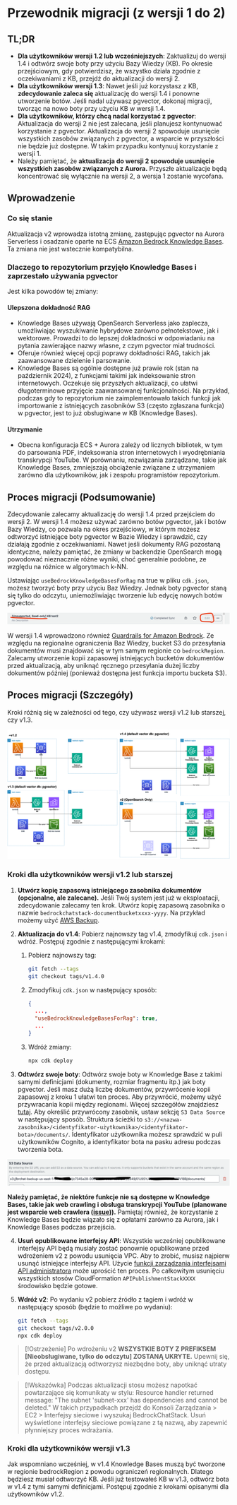 # Przewodnik migracji (z wersji 1 do 2)

## TL;DR

- **Dla użytkowników wersji 1.2 lub wcześniejszych**: Zaktualizuj do wersji 1.4 i odtwórz swoje boty przy użyciu Bazy Wiedzy (KB). Po okresie przejściowym, gdy potwierdzisz, że wszystko działa zgodnie z oczekiwaniami z KB, przejdź do aktualizacji do wersji 2.
- **Dla użytkowników wersji 1.3**: Nawet jeśli już korzystasz z KB, **zdecydowanie zaleca się** aktualizację do wersji 1.4 i ponowne utworzenie botów. Jeśli nadal używasz pgvector, dokonaj migracji, tworząc na nowo boty przy użyciu KB w wersji 1.4.
- **Dla użytkowników, którzy chcą nadal korzystać z pgvector**: Aktualizacja do wersji 2 nie jest zalecana, jeśli planujesz kontynuować korzystanie z pgvector. Aktualizacja do wersji 2 spowoduje usunięcie wszystkich zasobów związanych z pgvector, a wsparcie w przyszłości nie będzie już dostępne. W takim przypadku kontynuuj korzystanie z wersji 1.
- Należy pamiętać, że **aktualizacja do wersji 2 spowoduje usunięcie wszystkich zasobów związanych z Aurora.** Przyszłe aktualizacje będą koncentrować się wyłącznie na wersji 2, a wersja 1 zostanie wycofana.

## Wprowadzenie

### Co się stanie

Aktualizacja v2 wprowadza istotną zmianę, zastępując pgvector na Aurora Serverless i osadzanie oparte na ECS [Amazon Bedrock Knowledge Bases](https://docs.aws.amazon.com/bedrock/latest/userguide/knowledge-base.html). Ta zmiana nie jest wstecznie kompatybilna.

### Dlaczego to repozytorium przyjęło Knowledge Bases i zaprzestało używania pgvector

Jest kilka powodów tej zmiany:

#### Ulepszona dokładność RAG

- Knowledge Bases używają OpenSearch Serverless jako zaplecza, umożliwiając wyszukiwanie hybrydowe zarówno pełnotekstowe, jak i wektorowe. Prowadzi to do lepszej dokładności w odpowiadaniu na pytania zawierające nazwy własne, z czym pgvector miał trudności.
- Oferuje również więcej opcji poprawy dokładności RAG, takich jak zaawansowane dzielenie i parsowanie.
- Knowledge Bases są ogólnie dostępne już prawie rok (stan na październik 2024), z funkcjami takimi jak indeksowanie stron internetowych. Oczekuje się przyszłych aktualizacji, co ułatwi długoterminowe przyjęcie zaawansowanej funkcjonalności. Na przykład, podczas gdy to repozytorium nie zaimplementowało takich funkcji jak importowanie z istniejących zasobników S3 (często zgłaszana funkcja) w pgvector, jest to już obsługiwane w KB (Knowledge Bases).

#### Utrzymanie

- Obecna konfiguracja ECS + Aurora zależy od licznych bibliotek, w tym do parsowania PDF, indeksowania stron internetowych i wyodrębniania transkrypcji YouTube. W porównaniu, rozwiązania zarządzane, takie jak Knowledge Bases, zmniejszają obciążenie związane z utrzymaniem zarówno dla użytkowników, jak i zespołu programistów repozytorium.

## Proces migracji (Podsumowanie)

Zdecydowanie zalecamy aktualizację do wersji 1.4 przed przejściem do wersji 2. W wersji 1.4 możesz używać zarówno botów pgvector, jak i botów Bazy Wiedzy, co pozwala na okres przejściowy, w którym możesz odtworzyć istniejące boty pgvector w Bazie Wiedzy i sprawdzić, czy działają zgodnie z oczekiwaniami. Nawet jeśli dokumenty RAG pozostaną identyczne, należy pamiętać, że zmiany w backendzie OpenSearch mogą powodować nieznacznie różne wyniki, choć generalnie podobne, ze względu na różnice w algorytmach k-NN.

Ustawiając `useBedrockKnowledgeBasesForRag` na true w pliku `cdk.json`, możesz tworzyć boty przy użyciu Baz Wiedzy. Jednak boty pgvector staną się tylko do odczytu, uniemożliwiając tworzenie lub edycję nowych botów pgvector.

![](../imgs/v1_to_v2_readonly_bot.png)

W wersji 1.4 wprowadzono również [Guardrails for Amazon Bedrock](https://aws.amazon.com/jp/bedrock/guardrails/). Ze względu na regionalne ograniczenia Baz Wiedzy, bucket S3 do przesyłania dokumentów musi znajdować się w tym samym regionie co `bedrockRegion`. Zalecamy utworzenie kopii zapasowej istniejących bucketów dokumentów przed aktualizacją, aby uniknąć ręcznego przesyłania dużej liczby dokumentów później (ponieważ dostępna jest funkcja importu bucketa S3).

## Proces migracji (Szczegóły)

Kroki różnią się w zależności od tego, czy używasz wersji v1.2 lub starszej, czy v1.3.

![](../imgs/v1_to_v2_arch.png)

### Kroki dla użytkowników wersji v1.2 lub starszej

1. **Utwórz kopię zapasową istniejącego zasobnika dokumentów (opcjonalne, ale zalecane).** Jeśli Twój system jest już w eksploatacji, zdecydowanie zalecamy ten krok. Utwórz kopię zapasową zasobnika o nazwie `bedrockchatstack-documentbucketxxxx-yyyy`. Na przykład możemy użyć [AWS Backup](https://docs.aws.amazon.com/aws-backup/latest/devguide/s3-backups.html).

2. **Aktualizacja do v1.4**: Pobierz najnowszy tag v1.4, zmodyfikuj `cdk.json` i wdróż. Postępuj zgodnie z następującymi krokami:

   1. Pobierz najnowszy tag:
      ```bash
      git fetch --tags
      git checkout tags/v1.4.0
      ```
   2. Zmodyfikuj `cdk.json` w następujący sposób:
      ```json
      {
        ...,
        "useBedrockKnowledgeBasesForRag": true,
        ...
      }
      ```
   3. Wdróż zmiany:
      ```bash
      npx cdk deploy
      ```

3. **Odtwórz swoje boty**: Odtwórz swoje boty w Knowledge Base z takimi samymi definicjami (dokumenty, rozmiar fragmentu itp.) jak boty pgvector. Jeśli masz dużą liczbę dokumentów, przywrócenie kopii zapasowej z kroku 1 ułatwi ten proces. Aby przywrócić, możemy użyć przywracania kopii między regionami. Więcej szczegółów znajdziesz [tutaj](https://docs.aws.amazon.com/aws-backup/latest/devguide/restoring-s3.html). Aby określić przywrócony zasobnik, ustaw sekcję `S3 Data Source` w następujący sposób. Struktura ścieżki to `s3://<nazwa-zasobnika>/<identyfikator-użytkownika>/<identyfikator-bota>/documents/`. Identyfikator użytkownika możesz sprawdzić w puli użytkowników Cognito, a identyfikator bota na pasku adresu podczas tworzenia bota.

![](../imgs/v1_to_v2_KB_s3_source.png)

**Należy pamiętać, że niektóre funkcje nie są dostępne w Knowledge Bases, takie jak web crawling i obsługa transkrypcji YouTube (planowane jest wsparcie web crawlera ([issue](https://github.com/aws-samples/bedrock-claude-chat/issues/557))).** Pamiętaj również, że korzystanie z Knowledge Bases będzie wiązało się z opłatami zarówno za Aurora, jak i Knowledge Bases podczas przejścia.

4. **Usuń opublikowane interfejsy API**: Wszystkie wcześniej opublikowane interfejsy API będą musiały zostać ponownie opublikowane przed wdrożeniem v2 z powodu usunięcia VPC. Aby to zrobić, musisz najpierw usunąć istniejące interfejsy API. Użycie [funkcji zarządzania interfejsami API administratora](../ADMINISTRATOR_pl-PL.md) może uprościć ten proces. Po całkowitym usunięciu wszystkich stosów CloudFormation `APIPublishmentStackXXXX` środowisko będzie gotowe.

5. **Wdróż v2**: Po wydaniu v2 pobierz źródło z tagiem i wdróż w następujący sposób (będzie to możliwe po wydaniu):
   ```bash
   git fetch --tags
   git checkout tags/v2.0.0
   npx cdk deploy
   ```

> [!Ostrzeżenie]
> Po wdrożeniu v2 **WSZYSTKIE BOTY Z PREFIKSEM [Nieobsługiwane, tylko do odczytu] ZOSTANĄ UKRYTE.** Upewnij się, że przed aktualizacją odtworzysz niezbędne boty, aby uniknąć utraty dostępu.

> [!Wskazówka]
> Podczas aktualizacji stosu możesz napotkać powtarzające się komunikaty w stylu: Resource handler returned message: "The subnet 'subnet-xxx' has dependencies and cannot be deleted." W takich przypadkach przejdź do Konsoli Zarządzania > EC2 > Interfejsy sieciowe i wyszukaj BedrockChatStack. Usuń wyświetlone interfejsy sieciowe powiązane z tą nazwą, aby zapewnić płynniejszy proces wdrażania.

### Kroki dla użytkowników wersji v1.3

Jak wspomniano wcześniej, w v1.4 Knowledge Bases muszą być tworzone w regionie bedrockRegion z powodu ograniczeń regionalnych. Dlatego będziesz musiał odtworzyć KB. Jeśli już testowałeś KB w v1.3, odtwórz bota w v1.4 z tymi samymi definicjami. Postępuj zgodnie z krokami opisanymi dla użytkowników v1.2.